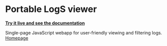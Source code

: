 # Portable LogS viewer

**[Try it live and see the documentation](./portable-log-viewer.html)**

Single-page JavaScript webapp for user-friendly viewing and filtering logs. [Homepage](https://github.com/dvtomas/portable-log-viewer)


